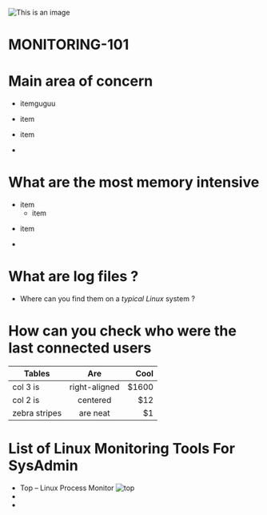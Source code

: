 ![This is an image](https://github.com/HenriO354/monitoring-101/assets/images/LogoRedhat.jpg)
#  **MONITORING-101**


#  Main area of concern
- itemguguu

* item
+ item
- 
# What are the most memory intensive
- item
    * item
    
+ item
- 
#  What are log files ?
-   Where can you find them on a *typical Linux* system ?

#   How can you check who were the last connected users

| Tables        | Are           | Cool  |
| ------------- |:-------------:| -----:|
| col 3 is      | right-aligned | $1600 |
| col 2 is      | centered      |   $12 |
| zebra stripes | are neat      |    $1 |


# List of Linux Monitoring Tools For SysAdmin
+ Top – Linux Process Monitor
![top](/git/monitoring/assets/images/Top.jpg)
+
+